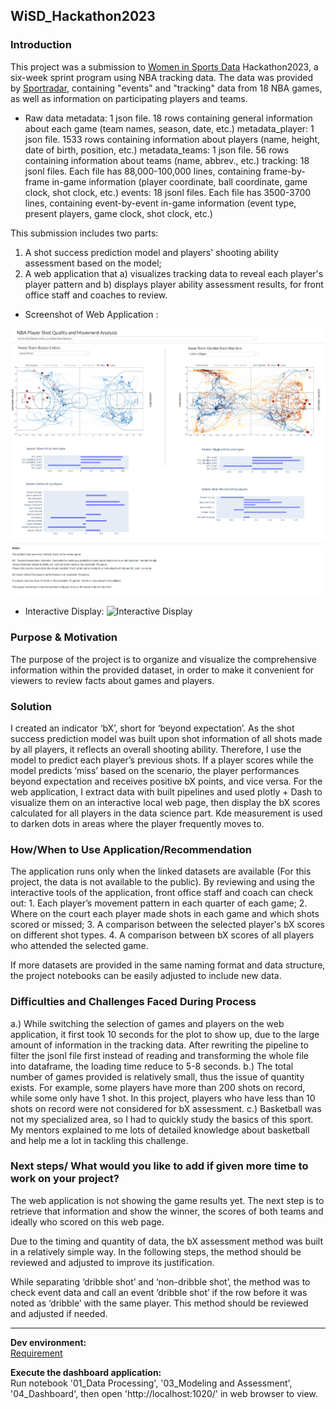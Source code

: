 ## WiSD_Hackathon2023

### Introduction

This project was a submission to [Women in Sports Data](https://www.womeninsportsdata.org/) Hackathon2023, a six-week sprint program using NBA tracking data. The data was provided by [Sportradar](https://sportradar.com/?lang=en-us), containing "events" and "tracking" data from 18 NBA games, as well as information on participating players and teams.

 - Raw data
metadata: 1 json file. 18 rows containing general information about each game (team names, season, date, etc.)
metadata_player: 1 json file. 1533 rows containing information about players (name, height, date of birth, position, etc.)
metadata_teams: 1 json file. 56 rows containing information about teams (name, abbrev., etc.)
tracking: 18 jsonl files. Each file has 88,000-100,000 lines, containing frame-by-frame in-game information (player coordinate, ball coordinate, game clock, shot clock, etc.)
events: 18 jsonl files. Each file has 3500-3700 lines, containing event-by-event in-game information (event type, present players, game clock, shot clock, etc.)

This submission includes two parts: 
1. A shot success prediction model and players' shooting ability assessment based on the model;
2. A web application that a) visualizes tracking data to reveal each player's player pattern and b) displays player ability assessment results, for front office staff and coaches to review.

  - Screenshot of Web Application :
    
![Dashboard screenshot](https://github.com/lorihe/WiSD_Hackathon2023/blob/main/Dashboard%20Img%20Display.PNG?raw=true)

  - Interactive Display:
![Interactive Display](https://github.com/lorihe/WiSD_Hackathon2023/blob/main/Dashboard%20Interactive%20Display.gif?raw=true)


### Purpose & Motivation

The purpose of the project is to organize and visualize the comprehensive information within the provided dataset, in order to make it convenient for viewers to review facts about games and players.

### Solution 

I created an indicator ‘bX’, short for ‘beyond expectation’. As the shot success prediction model was built upon shot information of all shots made by all players, it reflects an overall shooting ability. Therefore, I use the model to predict each player’s previous shots. If a player scores while the model predicts ‘miss’ based on the scenario, the player performances beyond expectation and receives positive bX points, and vice versa. For the web application, I extract data with built pipelines and used plotly + Dash to visualize them on an interactive local web page, then display the bX scores calculated for all players in the data science part. Kde measurement is used to darken dots in areas where the player frequently moves to.

### How/When to Use Application/Recommendation

The application runs only when the linked datasets are available (For this project, the data is not available to the public). By reviewing and using the interactive tools of the application, front office staff and coach can check out: 1. Each player’s movement pattern in each quarter of each game; 2. Where on the court each player made shots in each game and which shots scored or missed; 3. A comparison between the selected player's bX scores on different shot types. 4. A comparison between bX scores of all players who attended the selected game.

If more datasets are provided in the same naming format and data structure, the project notebooks can be easily adjusted to include new data. 

### Difficulties and Challenges Faced During Process

a.) While switching the selection of games and players on the web application, it first took 10 seconds for the plot to show up, due to the large amount of information in the tracking data. After rewriting the pipeline to filter the jsonl file first instead of reading and transforming the whole file into dataframe, the loading time reduce to 5-8 seconds.
 b.) The total number of games provided is relatively small, thus the issue of quantity exists. For example, some players have more than 200 shots on record, while some only have 1 shot. In this project, players who have less than 10 shots on record were not considered for bX assessment. 
 c.) Basketball was not my specialized area, so I had to quickly study the basics of this sport. My mentors explained to me lots of detailed knowledge about basketball and help me a lot in tackling this challenge. 

### Next steps/ What would you like to add if given more time to work on your project?

The web application is not showing the game results yet. The next step is to retrieve that information and show the winner, the scores of both teams and ideally who scored on this web page.

Due to the timing and quantity of data, the bX assessment method was built in a relatively simple way. In the following steps, the method should be reviewed and adjusted to improve its justification. 

While separating ‘dribble shot’ and ‘non-dribble shot’, the method was to check event data and call an event ‘dribble shot’ if the row before it was noted as ‘dribble’ with the same player. This method should be reviewed and adjusted if needed.

___
**Dev environment:** <br />
[Requirement](https://github.com/lorihe/WiSD_Hackathon2023/blob/main/requirements.txt)

**Execute the dashboard application:** <br />
Run notebook '01_Data Processing', '03_Modeling and Assessment', '04_Dashboard', then open 'http://localhost:1020/' in web browser to view.

